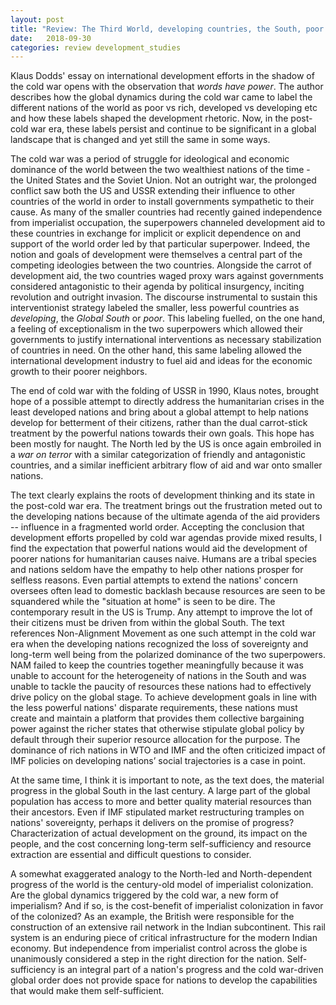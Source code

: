 ```yaml
---
layout: post
title: "Review: The Third World, developing countries, the South, poor countries"
date:   2018-09-30 
categories: review development_studies
---
```


Klaus Dodds' essay on international development efforts in the shadow of the
cold war opens with the observation that _words have power_. The author describes
how the global dynamics during the cold war came to label the different nations
of the world as poor vs rich, developed vs developing etc and how these labels
shaped the development rhetoric. Now, in the post-cold war era, these labels
persist and continue to be significant in a global landscape that is changed
and yet still the same in some ways.

The cold war was a period of struggle for ideological and economic dominance of
the world between the two wealthiest nations of the time - the United States and
the Soviet Union. Not an outright war, the prolonged conflict saw both the US
and USSR extending their influence to other countries of the world in order to
install governments sympathetic to their cause. As many of the smaller countries
had recently gained independence from imperialist occupation, the superpowers
channeled development aid to these countries in exchange for implicit or
explicit dependence on and support of the world order led by that particular
superpower. Indeed, the notion and goals of development were themselves a
central part of the competing ideologies between the two countries. Alongside
the carrot of development aid, the two countries waged proxy wars against
governments considered antagonistic to their agenda by political insurgency,
inciting revolution and outright invasion. The discourse instrumental to sustain
this interventionist strategy labeled the smaller, less powerful countries as
_developing_, the _Global South_ or _poor_. This labeling fuelled, on the one hand, a
feeling of exceptionalism in the two superpowers which allowed their governments
to justify international interventions as necessary stabilization of countries
in need. On the other hand, this same labeling allowed the international
development industry to fuel aid and ideas for the economic growth to their
poorer neighbors.

The end of cold war with the folding of USSR in 1990, Klaus notes, brought hope
of a possible attempt to directly address the humanitarian crises in the least
developed nations and bring about a global attempt to help nations develop for
betterment of their citizens, rather than the dual carrot-stick treatment by the
powerful nations towards their own goals. This hope has been mostly for naught.
The North led by the US is once again embroiled in a _war on terror_ with a
similar categorization of friendly and antagonistic countries, and a similar
inefficient arbitrary flow of aid and war onto smaller nations.

The text clearly explains the roots of development thinking and its state in the
post-cold war era. The treatment brings out the frustration meted out to the
developing nations because of the ultimate agenda of the aid providers --
influence in a fragmented world order. Accepting the conclusion that development
efforts propelled by cold war agendas provide mixed results, I find the
expectation that powerful nations would aid the development of poorer nations
for humanitarian causes naive. Humans are a tribal species and nations seldom
have the empathy to help other nations prosper for selfless reasons. Even
partial attempts to extend the nations' concern oversees often lead to domestic
backlash because resources are seen to be squandered while the "situation at
home" is seen to be dire. The contemporary result in the US is Trump. Any
attempt to improve the lot of their citizens must be driven from within the
global South. The text references Non-Alignment Movement as one such attempt in
the cold war era when the developing nations recognized the loss of sovereignty
and long-term well being from the polarized dominance of the two superpowers.
NAM failed to keep the countries together meaningfully because it was unable to
account for the heterogeneity of nations in the South and was unable to tackle
the paucity of resources these nations had to effectively drive policy on the
global stage. To achieve development goals in line with the less powerful
nations' disparate requirements, these nations must create and maintain a
platform that provides them collective bargaining power against the richer
states that otherwise stipulate global policy by default through their superior
resource allocation for the purpose. The dominance of rich nations in WTO and
IMF and the often criticized impact of IMF policies on developing nations’
social trajectories is a case in point.

At the same time, I think it is important to note, as the text does, the
material progress in the global South in the last century. A large part of the
global population has access to more and better quality material resources than
their ancestors. Even if IMF stipulated market restructuring tramples on
nations' sovereignty, perhaps it delivers on the promise of progress?
Characterization of actual development on the ground, its impact on the people,
and the cost concerning long-term self-sufficiency and resource extraction are
essential and difficult questions to consider.

A somewhat exaggerated analogy to the North-led and North-dependent progress of
the world is the century-old model of imperialist colonization. Are the global
dynamics triggered by the cold war, a new form of imperialism? And if so, is the
cost-benefit of imperialist colonization in favor of the colonized? As an
example, the British were responsible for the construction of an extensive rail
network in the Indian subcontinent. This rail system is an enduring piece of
critical infrastructure for the modern Indian economy. But independence from
imperialist control across the globe is unanimously considered a step in the
right direction for the nation. Self-sufficiency is an integral part of a
nation's progress and the cold war-driven global order does not provide space
for nations to develop the capabilities that would make them self-sufficient.

